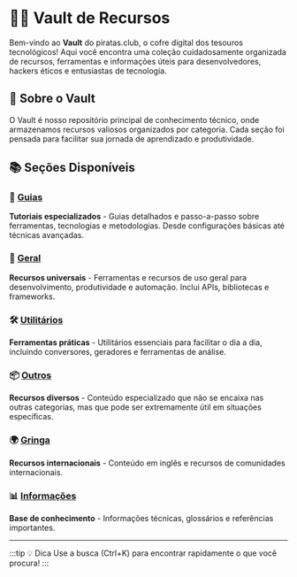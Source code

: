 # 🏴‍☠️ Vault de Recursos

Bem-vindo ao **Vault** do piratas.club, o cofre digital dos tesouros tecnológicos! Aqui você encontra uma coleção cuidadosamente organizada de recursos, ferramentas e informações úteis para desenvolvedores, hackers éticos e entusiastas de tecnologia.

## 🎯 Sobre o Vault

O Vault é nosso repositório principal de conhecimento técnico, onde armazenamos recursos valiosos organizados por categoria. Cada seção foi pensada para facilitar sua jornada de aprendizado e produtividade.

## 📚 Seções Disponíveis

### 📖 [Guias](/vault/guias/)
**Tutoriais especializados** - Guias detalhados e passo-a-passo sobre ferramentas, tecnologias e metodologias. Desde configurações básicas até técnicas avançadas.

### 🔧 [Geral](/vault/geral/)
**Recursos universais** - Ferramentas e recursos de uso geral para desenvolvimento, produtividade e automação. Inclui APIs, bibliotecas e frameworks.

### 🛠️ [Utilitários](/vault/util/)
**Ferramentas práticas** - Utilitários essenciais para facilitar o dia a dia, incluindo conversores, geradores e ferramentas de análise.

### 📦 [Outros](/vault/outros/)
**Recursos diversos** - Conteúdo especializado que não se encaixa nas outras categorias, mas que pode ser extremamente útil em situações específicas.

### 🌍 [Gringa](/vault/gringa/)
**Recursos internacionais** - Conteúdo em inglês e recursos de comunidades internacionais.

### 📊 [Informações](/vault/infos/)
**Base de conhecimento** - Informações técnicas, glossários e referências importantes.

---

:::tip 💡 Dica
Use a busca (Ctrl+K) para encontrar rapidamente o que você procura!
:::